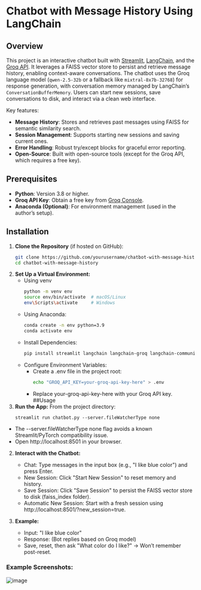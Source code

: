 # Chatbot with Message History Using LangChain

## Overview

This project is an interactive chatbot built with [Streamlit](https://streamlit.io/), [LangChain](https://python.langchain.com/), and the [Groq API](https://groq.com/). It leverages a FAISS vector store to persist and retrieve message history, enabling context-aware conversations. The chatbot uses the Groq language model (`qwen-2.5-32b` or a fallback like `mixtral-8x7b-32768`) for response generation, with conversation memory managed by LangChain’s `ConversationBufferMemory`. Users can start new sessions, save conversations to disk, and interact via a clean web interface.

Key features:
- **Message History**: Stores and retrieves past messages using FAISS for semantic similarity search.
- **Session Management**: Supports starting new sessions and saving current ones.
- **Error Handling**: Robust try/except blocks for graceful error reporting.
- **Open-Source**: Built with open-source tools (except for the Groq API, which requires a free key).

## Prerequisites

- **Python**: Version 3.8 or higher.
- **Groq API Key**: Obtain a free key from [Groq Console](https://console.groq.com/keys).
- **Anaconda (Optional)**: For environment management (used in the author’s setup).

## Installation

1. **Clone the Repository** (if hosted on GitHub):
   ```bash
   git clone https://github.com/yourusername/chatbot-with-message-history.git
   cd chatbot-with-message-history
2. **Set Up a Virtual Environment:**
   - Using venv
     ```bash
     python -m venv env
     source env/bin/activate  # macOS/Linux
     env\Scripts\activate     # Windows
     
   - Using Anaconda:
     ```bash
     conda create -n env python=3.9
     conda activate env

   - Install Dependencies:
     ```bash
     pip install streamlit langchain langchain-groq langchain-community faiss-cpu sentence-transformers python-dotenv

   - Configure Environment Variables:
      - Create a .env file in the project root:
        ```bash
        echo "GROQ_API_KEY=your-groq-api-key-here" > .env
      - Replace your-groq-api-key-here with your Groq API key.
##Usage
1. **Run the App:**
   From the project directory:
      ```bashh
      streamlit run chatbot.py --server.fileWatcherType none
  - The --server.fileWatcherType none flag avoids a known Streamlit/PyTorch compatibility issue.
  - Open http://localhost:8501 in your browser.

2. **Interact with the Chatbot:**
   - Chat: Type messages in the input box (e.g., "I like blue color") and press Enter.
   - New Session: Click "Start New Session" to reset memory and history.
   - Save Session: Click "Save Session" to persist the FAISS vector store to disk (faiss_index folder).
   - Automatic New Session: Start with a fresh session using http://localhost:8501/?new_session=true.

3. **Example:**
   - Input: "I like blue color"
   - Response: (Bot replies based on Groq model)
   - Save, reset, then ask "What color do I like?" → Won’t remember post-reset.
  

### Example Screenshots:

![image](https://github.com/user-attachments/assets/bfe66cec-b7a3-43ef-8d5c-d08d75a41b12)


     













     
